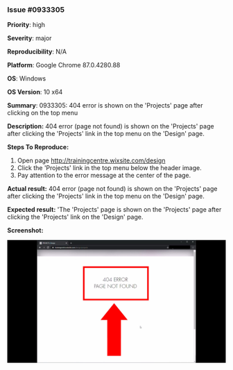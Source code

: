 ### Issue #0933305

**Priority**: high

**Severity**: major

**Reproducibility**: N/A

**Platform**: Google Chrome 87.0.4280.88

**OS**: Windows

**OS Version**: 10 x64

**Summary**: 0933305: 404 error is shown on the 'Projects' page after clicking on the top menu

**Description:** 404 error (page not found) is shown on the 'Projects' page after clicking the 'Projects' link in the top menu on the 'Design' page.

**Steps To Reproduce:**
1. Open page http://trainingcentre.wixsite.com/design
2. Click the 'Projects' link in the top menu below the header image.
3. Pay attention to the error message at the center of the page.

**Actual result:** 404 error (page not found) is shown on the 'Projects' page after clicking the 'Projects' link in the top menu on the 'Design' page.

**Expected result:** 'The 'Projects' page is shown on the 'Projects' page after clicking the 'Projects' link on the 'Design' page.

**Screenshot:**

![0933305](/Dezign_for_Life/files/0933305.jpg)
